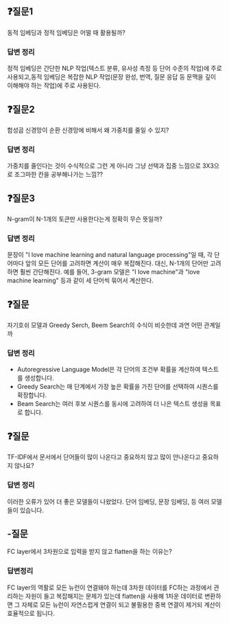 ## ❓질문1

동적 임베딩과 정적 임베딩은 어떨 때 활용될까? 

### 답변 정리

정적 임베딩은 간단한 NLP 작업(텍스트 분류, 유사성 측정 등 단어 수준의 작업)에 주로 사용되고,동적 임베딩은 복잡한 NLP 작업(문장 완성, 번역, 질문 응답 등 문맥을 깊이 이해해야 하는 작업)에 주로 사용된다.

## ❓질문2

합성곱 신경망이 순환 신경망에 비해서 왜 가중치를 줄일 수 있지?

### 답변 정리

가중치를 줄인다는 것이 수식적으로 그런 게 아니라 그냥 선택과 집중 느낌으로 3X3으로 조그마한 칸을 공부해나가는 느낌??

## ❓질문3

N-gram이 N-1개의 토큰만 사용한다는게 정확히 무슨 뜻일까? 
 
### 답변 정리

문장이 "I love machine learning and natural language processing"일 때, 각 단어마다 앞의 모든 단어를 고려하면 계산이 매우 복잡해진다. 대신, N-1개의 단어만 고려하면 훨씬 간단해진다. 예를 들어, 3-gram 모델은 "I love machine"과 "love machine learning" 등과 같이 세 단어씩 묶어서 계산한다.

## ❓질문

자기호쉬 모델과 Greedy Serch, Beem Search의 수식이 비슷한데 과연 어떤 관계일까

### 답변 정리

- Autoregressive Language Model은 각 단어의 조건부 확률을 계산하여 텍스트를 생성합니다.
- Greedy Search는 매 단계에서 가장 높은 확률을 가진 단어를 선택하여 시퀀스를 확장합니다.
- Beam Search는 여러 후보 시퀀스를 동시에 고려하여 더 나은 텍스트 생성을 목표로 합니다.

## ❓질문
TF-IDF에서 문서에서 단어들이 많이 나온다고 중요하지 않고 많이 안나온다고 중요하지 않나요?

### 답변 정리

이러한 오류가 있어 더 좋은 모델들이 나왔었다.
단어 임베딩, 문장 임베딩, 등 여러 모델들이 있습니다.

## -질문  
FC layer에서 3차원으로 입력을 받지 않고 flatten을 하는 이유는?

### 답변정리
FC layer의 역활로 모든 뉴런이 연결돼야 하는데 3차원 데이터를 FC하는 과정에서 관리하는 자원이 들고 복잡해지는 문제가 있는데 flatten을 사용해 1차운 데이터로 변환하면 그 자체로 모든 뉴런이 자연스럽게 연결이 되고 불필용한 중복 연결이 제거되 계산이 효율적으로 됩니다.